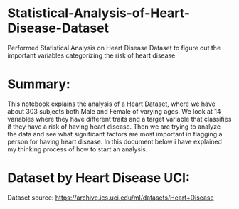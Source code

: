 # Statistical-Analysis-of-Heart-Disease-Dataset
Performed Statistical Analysis on Heart Disease Dataset to figure out the important variables categorizing the risk of heart disease

# Summary:
This notebook explains the analysis of a Heart Dataset, where we have about 303 subjects both Male and Female of varying ages. We look at 14 variables where they have different traits and a target variable that classifies if they have a risk of having heart disease. Then we are trying to analyze the data and see what significant factors are most important in flagging a person for having heart disease. In this document below i have explained my thinking process of how to start an analysis.

# Dataset by Heart Disease UCI:

Dataset source: https://archive.ics.uci.edu/ml/datasets/Heart+Disease
